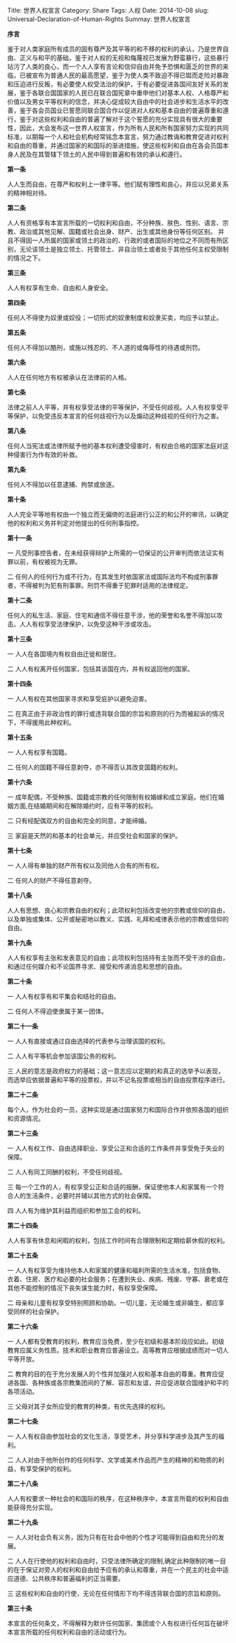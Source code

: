 Title: 世界人权宣言
Category: Share
Tags: 人权
Date: 2014-10-08
slug: Universal-Declaration-of-Human-Rights
Summay: 世界人权宣言

**序言**

鉴于对人类家庭所有成员的固有尊严及其平等的和不移的权利的承认，乃是世界自由、正义与和平的基础，鉴于对人权的无视和侮蔑视已发展为野蛮暴行，这些暴行玷污了人类的良心，而一个人人享有言论和信仰自由并免予恐惧和匮乏的世界的来临，已被宣布为普通人民的最高愿望，鉴于为使人类不致迫不得已铤而走险对暴政和压迫进行反叛，有必要使人权受法治的保护，于有必要促进各国间友好关系的发展，鉴于各联合国国家的人民已在联合国宪章中重申他们对基本人权、人格尊严和价值以及男女平等权利的信念，并决心促成较大自由中的社会进步和生活水平的改善，鉴于各会员国业已誓愿同联合国合作以促进对人权和基本自由的普遍尊重和遵行，鉴于对这些权利和自由的普遍了解对于这个誓愿的充分实现具有很大的重要性，因此，大会发布这一世界人权宣言，作为所有人民和所有国家努力实现的共同标准，以期每一个人和社会机构经常铭念本宣言，努力通过教诲和教育促进对权利和自由的尊重，并通过国家的和国际的渐进措施，使这些权利和自由在各会员国本身人民及在其管辖下领土的人民中得到普遍和有效的承认和遵行。

**第一条**

人人生而自由，在尊严和权利上一律平等。他们赋有理性和良心，并应以兄弟关系的精神相对待。

**第二条**

人人有资格享有本宣言所载的一切权利和自由，不分种族、肤色、性别、语言、宗教、政治或其他见解、国籍或社会出身、财产、出生或其他身份等任何区别。
并且不得因一人所属的国家或领土的政治的、行政的或者国际的地位之不同而有所区别，无论该领土是独立领土、托管领土、非自治领土或者处于其他任何主权受限制的情况之下。

**第三条**

人人有权享有生命、自由和人身安全。

**第四条**

任何人不得使为奴隶或奴役；一切形式的奴隶制度和奴隶买卖，均应予以禁止。

**第五条**

任何人不得加以酷刑，或施以残忍的、不人道的或侮辱性的待遇或刑罚。

**第六条**

人人在任何地方有权被承认在法律前的人格。

**第七条**

法律之前人人平等，并有权享受法律的平等保护，不受任何歧视。人人有权享受平等保护，以免受违反本宣言的任何歧视行为以及煽动这种歧视的任何行为之害。

**第八条**

任何人当宪法或法律所赋予他的基本权利遭受侵害时，有权由合格的国家法庭对这种侵害行为作有效的补救。

**第九条**

任何人不得加以任意逮捕、拘禁或放逐。


**第十条**

人人完全平等地有权由一个独立而无偏倚的法庭进行公正的和公开的审讯，以确定他的权利和义务并判定对他提出的任何刑事指控。

**第十一条**

一 凡受刑事控告者，在未经获得辩护上所需的一切保证的公开审判而依法证实有罪以前，有权被视为无罪。

二 任何人的任何行为或不行为，在其发生时依国家法或国际法均不构成刑事罪者，不得被判为犯有刑事罪。刑罚不得重于犯罪时适用的法律规定。

**第十二条**

任何人的私生活、家庭、住宅和通信不得任意干涉，他的荣誉和名誉不得加以攻击。人人有权享受法律保护，以免受这种干涉或攻击。

**第十三条**

一 人人在各国境内有权自由迁徙和居住。

二 人人有权离开任何国家，包括其该国在内，并有权返回他的国家。

**第十四条**

一 人人有权在其他国家寻求和享受庇护以避免迫害。

二 在真正由于非政治性的罪行或违背联合国的宗旨和原则的行为而被起诉的情况下，不得援用此种权利。

**第十五条**

一 人人有权享有国籍。

二 任何人的国籍不得任意剥夺，亦不得否认其改变国籍的权利。

**第十六条**

一 成年配偶，不受种族、国籍或宗教的任何限制有权婚嫁和成立家庭。他们在婚姻方面,在结婚期间和在解除婚约时，应有平等的权利。

二 只有经配偶双方的自由和完全的同意，才能缔婚。

三 家庭是天然的和基本的社会单元，并应受社会和国家的保护。

**第十七条**

一 人人得有单独的财产所有权以及同他人合有的所有权。

二 任何人的财产不得任意剥夺。

**第十八条**

人人有思想、良心和宗教自由的权利；此项权利包括改变他的宗教或信仰的自由，以及单独或集体、公开或秘密地以教义、实践、礼拜和戒律表示他的宗教或信仰的自由。

**第十九条**

人人有权享有主张和发表意见的自由；此项权利包括持有主张而不受干涉的自由，和通过任何媒介和不论国界寻求、接受和传递消息和思想的自由。

**第二十条**

一 人人有权享有和平集会和结社的自由。

二 任何人不得迫使隶属于某一团体。

**第二十一条**

一 人人有直接或通过自由选择的代表参与治理该国的权利。

二 人人有平等机会参加该国公务的权利。

三 人民的意志是政府权力的基础；这一意志应以定期的和真正的选举予以表现，而选举应依据普遍和平等的投票权，并以不记名投票或相当的自由投票程序进行。

**第二十二条**

每个人，作为社会的一员，这种实现是通过国家努力和国际合作并依照各国的组织和资源情况。

**第二十三条**

一 人人有权工作、自由选择职业、享受公正和合适的工作条件并享受免于失业的保障。

二 人人有同工同酬的权利，不受任何歧视。

三 每一个工作的人，有权享受公正和合适的报酬，保证使他本人和家属有一个符合人的生活条件，必要时并辅以其他方式的社会保障。

四 人人有为维护其利益而组织和参加工会的权利。

**第二十四条**

人人有享有休息和闲暇的权利，包括工作时间有合理限制和定期给薪休假的权利。

**第二十五条**

一 人人有权享受为维持他本人和家属的健康和福利所需的生活水准，包括食物、衣着、住房、医疗和必要的社会服务；在遭到失业、疾病、残废、守寡、衰老或在其他不能控制的情况下丧失谋生能力时，有权享受保障。

二 母亲和儿童有权享受特别照顾和协助。一切儿童，无论婚生或非婚生，都应享受同样的社会保护。

**第二十六条**

一 人人都有受教育的权利，教育应当免费，至少在初级和基本阶段应如此。初级教育应属义务性质。技术和职业教育应普遍设立。高等教育应根据成绩而对一切人平等开放。

二 教育的目的在于充分发展人的个性并加强对人权和基本自由的尊重。教育应促进各国、各种族或各宗教集团间的了解、容忍和友谊，并应促进联合国维护和平的各项活动。

三 父母对其子女所应受的教育的种类，有优先选择的权利。

**第二十七条**

一 人人有权自由参加社会的文化生活，享受艺术，并分享科学进步及其产生的福利。

二 人人对由于他所创作的任何科学、文学或美术作品而产生的精神的和物质的利益，有享受保护的权利。

**第二十八条**

人人有权要求一种社会的和国际的秩序，在这种秩序中，本宣言所载的权利和自由能获得充分实现。

**第二十九条**

一 人人对社会负有义务，因为只有在社会中他的个性才可能得到自由和充分的发展。

二 人人在行使他的权利和自由时，只受法律所确定的限制,确定此种限制的唯一目的在于保证对旁人的权利和自由给予应有的承认和尊重，并在一个民主的社会中适应道德、公共秩序和普遍福利的正当需要。

三 这些权利和自由的行使，无论在任何情形下均不得违背联合国的宗旨和原则。

**第三十条**

本宣言的任何条文，不得解释为默许任何国家、集团或个人有权进行任何旨在破坏本宣言所载的任何权利和自由的活动或行为。
